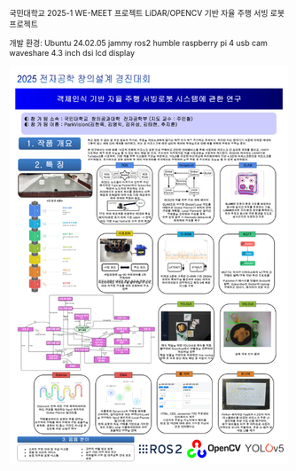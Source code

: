 국민대학교 2025-1 WE-MEET 프로젝트
LiDAR/OPENCV 기반 자율 주행 서빙 로봇 프로젝트

개발 환경: Ubuntu 24.02.05 jammy
         ros2 humble
         raspberry pi 4
         usb cam
         waveshare 4.3 inch dsi lcd display

![Page 1](./src/poster.png)
